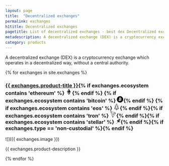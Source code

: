 ```yaml
---
layout: page
title:  "Decentralized exchanges"
permalink: exchanges
h1title: Decentralized exchanges
pagetitle: List of decentralized exchanges - best dex Decentralized exchanges    
metadescription: A decentralized exchange (DEX) is a cryptocurrency exchange which operates in a decentralized way, without a central authority.
category: products
---
```

A decentralized exchange (DEX) is a cryptocurrency exchange which operates in a decentralized way, without a central authority.

{% for exchanges in site.exchanges %}
### <a href="{{ exchanges.product-url }}?ref=defiprime.com">{{ exchanges.product-title }}</a>{% if exchanges.ecosystem contains 'ethereum' %} ![](images/ether.png "Built on Ethereum or related to Ethereum ecosystem"){% endif %} {% if exchanges.ecosystem contains 'bitcoin' %} ![](/images/btc.png "Using Bitcoin ecosystem"){% endif %} {% if exchanges.ecosystem contains 'eos' %} ![](/images/eos.png "Built on EOS or related to EOS ecosystem"){% endif %}{% if exchanges.ecosystem contains 'tron' %} ![](/images/tron.png "Built on Tron or related to Tron ecosystem"){% endif %}{% if exchanges.ecosystem contains 'stellar' %} ![](/images/stellar.png "Built on Stellar or related to Stellar ecosystem"){% endif %}{% if exchanges.type == 'non-custodial' %}<i class="fas fa-user-lock" title="Non-custodial"></i>{% endif %}

![]({{ exchanges.image }})

{{ exchanges.product-description }}

{% endfor %}
